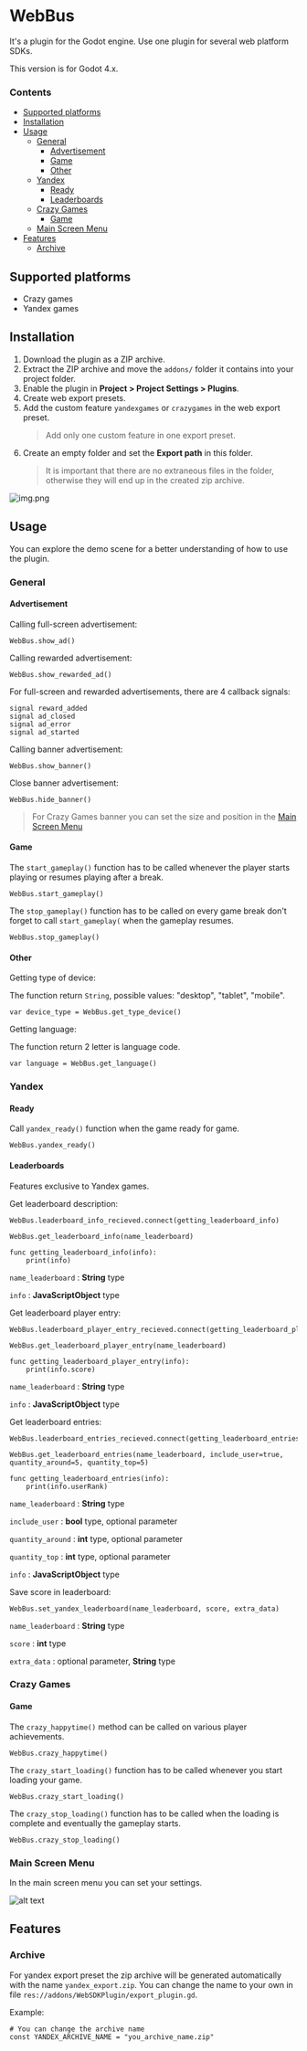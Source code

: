 # WebBus
It's a plugin for the Godot engine. Use one plugin for several web platform SDKs.

This version is for Godot 4.x.
### Contents

- [Supported platforms](#supported-platforms)
- [Installation](#installation)
- [Usage](#usage)
  - [General](#general)
	  - [Advertisement](#advertisement)
    - [Game](#game)
    - [Other](#other)
  - [Yandex](#yandex)
	- [Ready](#ready)
	- [Leaderboards](#leaderboards)
  - [Crazy Games](#crazy-games)
	  - [Game](#game-1)
  - [Main Screen Menu](#main-screen-menu)
- [Features](#features)
  - [Archive](#archive)


## Supported platforms
- Crazy games
- Yandex games

## Installation

1. Download the plugin as a ZIP archive.
2. Extract the ZIP archive and move the `addons/` folder it contains into your project folder.
3. Enable the plugin in **Project > Project Settings > Plugins**.
4. Create web export presets.
5. Add the custom feature `yandexgames` or `crazygames` in the web export preset.
   >Add only one custom feature in one export preset.
6. Create an empty folder and set the **Export path** in this folder.
   > It is important that there are no extraneous files in the folder,
   > otherwise they will end up in the created zip archive.

![img.png](img.png)

## Usage

You can explore the demo scene for a better understanding of how to use the plugin.

### General

#### Advertisement

Calling full-screen advertisement:
```gdscript
WebBus.show_ad()
```
Calling rewarded advertisement:
```gdscript
WebBus.show_rewarded_ad()
```

For full-screen and rewarded advertisements, there are 4 callback signals:
```gdscript
signal reward_added
signal ad_closed
signal ad_error
signal ad_started
```

Calling banner advertisement:
```gdscript
WebBus.show_banner()
```

Close banner advertisement:
```gdscript
WebBus.hide_banner()
```
>For Crazy Games banner you can set the size and position in the [Main Screen Menu](#main-screen-menu)

#### Game

The `start_gameplay()` function has to be called whenever the player starts playing or resumes playing after a break.

```gdscript
WebBus.start_gameplay()
```

The `stop_gameplay()` function has to be called on every game break don't forget to call `start_gameplay(` when the gameplay resumes.

```gdscript
WebBus.stop_gameplay()
```

#### Other

Getting type of device:

The function return `String`, possible values: "desktop", "tablet", "mobile".

```gdscript
var device_type = WebBus.get_type_device()
```

Getting language:

The function return 2 letter is language code.

```gdscript
var language = WebBus.get_language()
```


### Yandex

#### Ready

Call `yandex_ready()` function when the game ready for game.

```gdscript
WebBus.yandex_ready()
```


#### Leaderboards

Features exclusive to Yandex games.

Get leaderboard description:
```gdscrript
WebBus.leaderboard_info_recieved.connect(getting_leaderboard_info)

WebBus.get_leaderboard_info(name_leaderboard)

func getting_leaderboard_info(info):
	print(info)

```

`name_leaderboard` : **String** type

`info` : **JavaScriptObject** type

Get leaderboard player entry:
```gdscrript
WebBus.leaderboard_player_entry_recieved.connect(getting_leaderboard_player_entry)

WebBus.get_leaderboard_player_entry(name_leaderboard)

func getting_leaderboard_player_entry(info):
	print(info.score)

```

`name_leaderboard` : **String** type

`info` : **JavaScriptObject** type

Get leaderboard entries:
```gdscrript
WebBus.leaderboard_entries_recieved.connect(getting_leaderboard_entries)

WebBus.get_leaderboard_entries(name_leaderboard, include_user=true, quantity_around=5, quantity_top=5)

func getting_leaderboard_entries(info):
	print(info.userRank)

```

`name_leaderboard` : **String** type

`include_user` : **bool** type, optional parameter

`quantity_around` : **int** type, optional parameter

`quantity_top` : **int** type, optional parameter

`info` : **JavaScriptObject** type

Save score in leaderboard:
```gdscript
WebBus.set_yandex_leaderboard(name_leaderboard, score, extra_data)
```

`name_leaderboard` : **String** type

`score` : **int** type

`extra_data` : optional parameter, **String** type

### Crazy Games
#### Game

The `crazy_happytime()` method can be called on various player achievements.

```gdscript
WebBus.crazy_happytime()
```

The `crazy_start_loading()` function has to be called whenever you start loading your game.

```gdscript
WebBus.crazy_start_loading()
```
The `crazy_stop_loading()` function has to be called when the loading is complete and eventually the gameplay starts.

```gdscript
WebBus.crazy_stop_loading()
```

### Main Screen Menu

In the main screen menu you can set your settings.

![alt text](image.png)

## Features

### Archive

For yandex export preset the zip archive will be generated automatically with the name `yandex_export.zip`. You can change the name to your own in file `res://addons/WebSDKPlugin/export_plugin.gd`.

Example:
```gdscript
# You can change the archive name
const YANDEX_ARCHIVE_NAME = "you_archive_name.zip"
```
